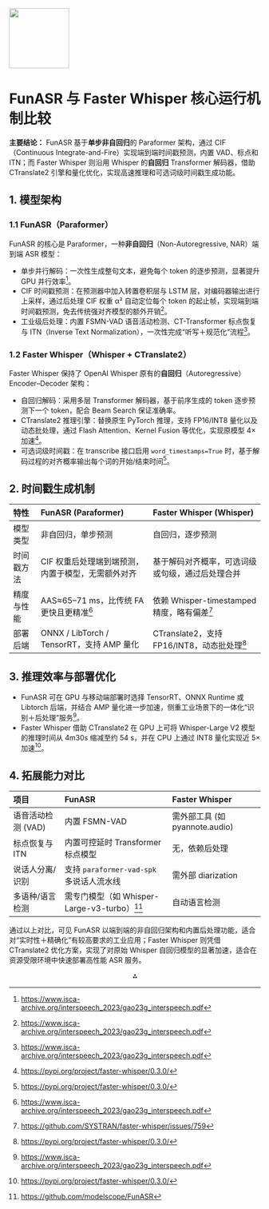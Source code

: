 <img src="https://r2cdn.perplexity.ai/pplx-full-logo-primary-dark%402x.png" class="logo" width="120"/>

# FunASR 与 Faster Whisper 核心运行机制比较

**主要结论：**
FunASR 基于**单步非自回归**的 Paraformer 架构，通过 CIF（Continuous Integrate-and-Fire）实现端到端时间戳预测，内置 VAD、标点和 ITN；而 Faster Whisper 则沿用 Whisper 的**自回归** Transformer 解码器，借助 CTranslate2 引擎和量化优化，实现高速推理和可选词级时间戳生成功能。

## 1. 模型架构

### 1.1 FunASR（Paraformer）

FunASR 的核心是 Paraformer，一种**非自回归**（Non-Autoregressive, NAR）端到端 ASR 模型：

- 单步并行解码：一次性生成整句文本，避免每个 token 的逐步预测，显著提升 GPU 并行效率[^1]。
- CIF 时间戳预测：在预测器中加入转置卷积层与 LSTM 层，对编码器输出进行上采样，通过后处理 CIF 权重 α² 自动定位每个 token 的起止帧，实现端到端时间戳预测，免去传统强对齐模型的额外开销[^1]。
- 工业级后处理：内置 FSMN-VAD 语音活动检测、CT-Transformer 标点恢复与 ITN（Inverse Text Normalization），一次性完成“听写＋规范化”流程[^1]。


### 1.2 Faster Whisper（Whisper + CTranslate2）

Faster Whisper 保持了 OpenAI Whisper 原有的**自回归**（Autoregressive）Encoder–Decoder 架构：

- 自回归解码：采用多层 Transformer 解码器，基于前序生成的 token 逐步预测下一个 token，配合 Beam Search 保证准确率。
- CTranslate2 推理引擎：替换原生 PyTorch 推理，支持 FP16/INT8 量化以及动态批处理，通过 Flash Attention、Kernel Fusion 等优化，实现原模型 4× 加速[^2]。
- 可选词级时间戳：在 transcribe 接口启用 `word_timestamps=True` 时，基于解码过程的对齐概率输出每个词的开始/结束时间[^2]。


## 2. 时间戳生成机制

| 特性 | FunASR (Paraformer) | Faster Whisper (Whisper) |
| :-- | :-- | :-- |
| 模型类型 | 非自回归，单步预测 | 自回归，逐步预测 |
| 时间戳方法 | CIF 权重后处理端到端预测，内置于模型，无需额外对齐 | 基于解码对齐概率，可选词级或句级，通过后处理合并 |
| 精度与性能 | AAS≈65–71 ms，比传统 FA 更快且更精准[^1] | 依赖 Whisper-timestamped 精度，略有偏差[^3] |
| 部署后端 | ONNX / LibTorch / TensorRT，支持 AMP 量化 | CTranslate2，支持 FP16/INT8，动态批处理[^2] |

## 3. 推理效率与部署优化

- FunASR 可在 GPU 与移动端部署时选择 TensorRT、ONNX Runtime 或 Libtorch 后端，并结合 AMP 量化进一步加速，侧重工业场景下的一体化“识别＋后处理”服务[^1]。
- Faster Whisper 借助 CTranslate2 在 GPU 上可将 Whisper-Large V2 模型的推理时间从 4m30s 缩减至约 54 s，并在 CPU 上通过 INT8 量化实现近 5× 加速[^2]。


## 4. 拓展能力对比

| 项目 | FunASR | Faster Whisper |
| :-- | :-- | :-- |
| 语音活动检测 (VAD) | 内置 FSMN-VAD | 需外部工具 (如 pyannote.audio) |
| 标点恢复与 ITN | 内置可控延时 Transformer 标点模型 | 无，依赖后处理 |
| 说话人分离/识别 | 支持 `paraformer-vad-spk` 多说话人流水线 | 需外部 diarization |
| 多语种/语言检测 | 需专门模型（如 Whisper-Large-v3-turbo）[^4] | 自动语言检测 |

通过以上对比，可见 FunASR 以端到端的非自回归架构和内置后处理功能，适合对“实时性＋精确化”有较高要求的工业应用；Faster Whisper 则凭借 CTranslate2 优化方案，实现了对原始 Whisper 自回归模型的显著加速，适合在资源受限环境中快速部署高性能 ASR 服务。

<div style="text-align: center">⁂</div>

[^1]: https://www.isca-archive.org/interspeech_2023/gao23g_interspeech.pdf

[^2]: https://pypi.org/project/faster-whisper/0.3.0/

[^3]: https://github.com/SYSTRAN/faster-whisper/issues/759

[^4]: https://github.com/modelscope/FunASR

[^5]: https://huggingface.co/funasr/Paraformer-large

[^6]: https://www.reddit.com/r/LocalLLaMA/comments/1d1xzpi/optimise_whisper_for_blazingly_fast_inference/

[^7]: https://stackoverflow.com/questions/73822353/how-can-i-get-word-level-timestamps-in-openais-whisper-asr

[^8]: https://huggingface.co/funasr/paraformer-zh

[^9]: https://github.com/AIXerum/faster-whisper

[^10]: https://modal.com/docs/examples/batched_whisper

